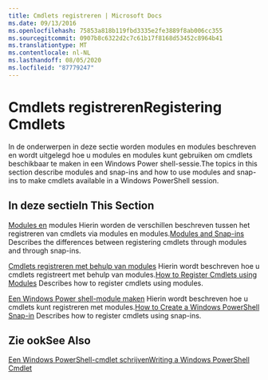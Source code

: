 ```yaml
---
title: Cmdlets registreren | Microsoft Docs
ms.date: 09/13/2016
ms.openlocfilehash: 75853a818b119fbd3335e2fe3889f8ab006cc355
ms.sourcegitcommit: 0907b8c6322d2c7c61b17f8168d53452c8964b41
ms.translationtype: MT
ms.contentlocale: nl-NL
ms.lasthandoff: 08/05/2020
ms.locfileid: "87779247"
---
```

# <a name="registering-cmdlets"></a><span data-ttu-id="b7afd-102">Cmdlets registreren</span><span class="sxs-lookup"><span data-stu-id="b7afd-102">Registering Cmdlets</span></span>

<span data-ttu-id="b7afd-103">In de onderwerpen in deze sectie worden modules en modules beschreven en wordt uitgelegd hoe u modules en modules kunt gebruiken om cmdlets beschikbaar te maken in een Windows Power shell-sessie.</span><span class="sxs-lookup"><span data-stu-id="b7afd-103">The topics in this section describe modules and snap-ins and how to use modules and snap-ins to make cmdlets available in a Windows PowerShell session.</span></span>

## <a name="in-this-section"></a><span data-ttu-id="b7afd-104">In deze sectie</span><span class="sxs-lookup"><span data-stu-id="b7afd-104">In This Section</span></span>

<span data-ttu-id="b7afd-105">[Modules en](./modules-and-snap-ins.md) modules Hierin worden de verschillen beschreven tussen het registreren van cmdlets via modules en modules.</span><span class="sxs-lookup"><span data-stu-id="b7afd-105">[Modules and Snap-ins](./modules-and-snap-ins.md) Describes the differences between registering cmdlets through modules and through snap-ins.</span></span>

<span data-ttu-id="b7afd-106">[Cmdlets registreren met behulp van modules](./how-to-import-cmdlets-using-modules.md) Hierin wordt beschreven hoe u cmdlets registreert met behulp van modules.</span><span class="sxs-lookup"><span data-stu-id="b7afd-106">[How to Register Cmdlets using Modules](./how-to-import-cmdlets-using-modules.md) Describes how to register cmdlets using modules.</span></span>

<span data-ttu-id="b7afd-107">[Een Windows Power shell-module maken](./how-to-create-a-windows-powershell-snap-in.md) Hierin wordt beschreven hoe u cmdlets kunt registreren met modules.</span><span class="sxs-lookup"><span data-stu-id="b7afd-107">[How to Create a Windows PowerShell Snap-in](./how-to-create-a-windows-powershell-snap-in.md) Describes how to register cmdlets using snap-ins.</span></span>

## <a name="see-also"></a><span data-ttu-id="b7afd-108">Zie ook</span><span class="sxs-lookup"><span data-stu-id="b7afd-108">See Also</span></span>

[<span data-ttu-id="b7afd-109">Een Windows PowerShell-cmdlet schrijven</span><span class="sxs-lookup"><span data-stu-id="b7afd-109">Writing a Windows PowerShell Cmdlet</span></span>](../cmdlet/cmdlet-overview.md)
